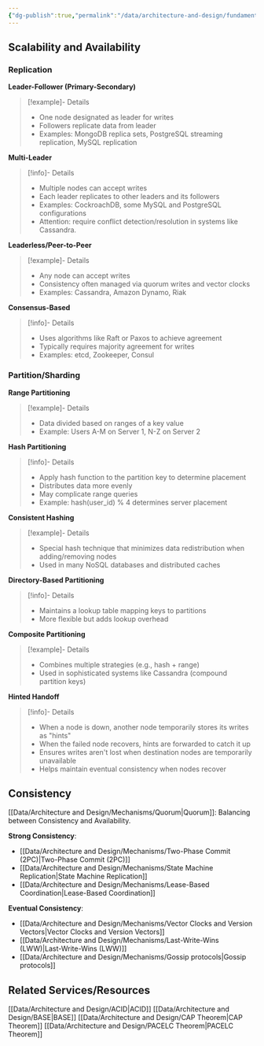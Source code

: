 ```yaml
---
{"dg-publish":true,"permalink":"/data/architecture-and-design/fundamental-mechanisms-for-base/"}
---
```



## Scalability and Availability
### Replication
**Leader-Follower (Primary-Secondary)**
> [!example]- Details
> - One node designated as leader for writes
> - Followers replicate data from leader
> - Examples: MongoDB replica sets, PostgreSQL streaming replication, MySQL replication

**Multi-Leader**
> [!info]- Details
> - Multiple nodes can accept writes
> - Each leader replicates to other leaders and its followers
> - Examples: CockroachDB, some MySQL and PostgreSQL configurations
> - Attention: require conflict detection/resolution in systems like Cassandra.

**Leaderless/Peer-to-Peer**
> [!example]- Details
> - Any node can accept writes
> - Consistency often managed via quorum writes and vector clocks
> - Examples: Cassandra, Amazon Dynamo, Riak

**Consensus-Based**
> [!info]- Details
> - Uses algorithms like Raft or Paxos to achieve agreement
> - Typically requires majority agreement for writes
> - Examples: etcd, Zookeeper, Consul
### Partition/Sharding
**Range Partitioning**
> [!example]- Details
> - Data divided based on ranges of a key value
> - Example: Users A-M on Server 1, N-Z on Server 2

**Hash Partitioning**
> [!info]- Details
> - Apply hash function to the partition key to determine placement
> - Distributes data more evenly
> - May complicate range queries
> - Example: hash(user_id) % 4 determines server placement

**Consistent Hashing**
> [!example]- Details
> - Special hash technique that minimizes data redistribution when adding/removing nodes
> - Used in many NoSQL databases and distributed caches

**Directory-Based Partitioning**
> [!info]- Details
> - Maintains a lookup table mapping keys to partitions
> - More flexible but adds lookup overhead

**Composite Partitioning**
> [!example]- Details
> - Combines multiple strategies (e.g., hash + range)
> - Used in sophisticated systems like Cassandra (compound partition keys)

**Hinted Handoff**

> [!info]- Details
> - When a node is down, another node temporarily stores its writes as "hints"
> - When the failed node recovers, hints are forwarded to catch it up
> - Ensures writes aren't lost when destination nodes are temporarily unavailable
> - Helps maintain eventual consistency when nodes recover

## Consistency
[[Data/Architecture and Design/Mechanisms/Quorum\|Quorum]]: Balancing between Consistency and Availability.

**Strong Consistency**:
- [[Data/Architecture and Design/Mechanisms/Two-Phase Commit (2PC)\|Two-Phase Commit (2PC)]]
- [[Data/Architecture and Design/Mechanisms/State Machine Replication\|State Machine Replication]]
- [[Data/Architecture and Design/Mechanisms/Lease-Based Coordination\|Lease-Based Coordination]]

**Eventual Consistency**:
- [[Data/Architecture and Design/Mechanisms/Vector Clocks and Version Vectors\|Vector Clocks and Version Vectors]]
- [[Data/Architecture and Design/Mechanisms/Last-Write-Wins (LWW)\|Last-Write-Wins (LWW)]]
- [[Data/Architecture and Design/Mechanisms/Gossip protocols\|Gossip protocols]]

## Related Services/Resources
[[Data/Architecture and Design/ACID\|ACID]]
[[Data/Architecture and Design/BASE\|BASE]]
[[Data/Architecture and Design/CAP Theorem\|CAP Theorem]]
[[Data/Architecture and Design/PACELC Theorem\|PACELC Theorem]]









